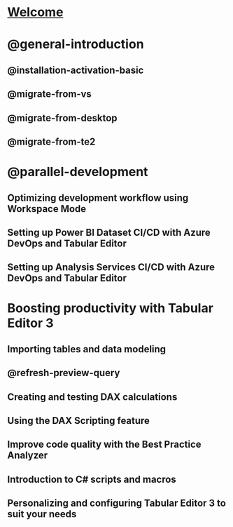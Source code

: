 ﻿# [Welcome](index.md)
# @general-introduction
## @installation-activation-basic
## @migrate-from-vs
## @migrate-from-desktop
## @migrate-from-te2
# @parallel-development
## Optimizing development workflow using Workspace Mode
## Setting up Power BI Dataset CI/CD with Azure DevOps and Tabular Editor
## Setting up Analysis Services CI/CD with Azure DevOps and Tabular Editor
# Boosting productivity with Tabular Editor 3
## Importing tables and data modeling
## @refresh-preview-query
## Creating and testing DAX calculations
## Using the DAX Scripting feature
## Improve code quality with the Best Practice Analyzer
## Introduction to C# scripts and macros
## Personalizing and configuring Tabular Editor 3 to suit your needs